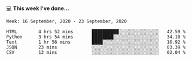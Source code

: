 💻 **This week I've done...**

<!--START_SECTION:waka-->
```text
Week: 16 September, 2020 - 23 September, 2020

HTML        4 hrs 52 mins       ██████████░░░░░░░░░░░░░░░   42.59 % 
Python      3 hrs 54 mins       ████████░░░░░░░░░░░░░░░░░   34.10 % 
Text        1 hr 56 mins        ████░░░░░░░░░░░░░░░░░░░░░   16.92 % 
JSON        23 mins             ░░░░░░░░░░░░░░░░░░░░░░░░░   03.39 % 
CSV         13 mins             ░░░░░░░░░░░░░░░░░░░░░░░░░   02.04 %
```
<!--END_SECTION:waka-->

